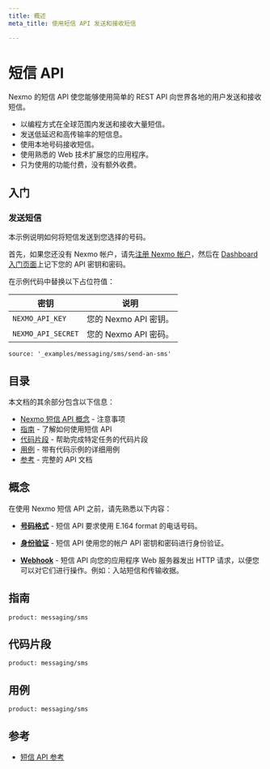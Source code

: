 ```yaml
---
title: 概述
meta_title: 使用短信 API 发送和接收短信

---
```



短信 API
======

Nexmo 的短信 API 使您能够使用简单的 REST API 向世界各地的用户发送和接收短信。

* 以编程方式在全球范围内发送和接收大量短信。
* 发送低延迟和高传输率的短信息。
* 使用本地号码接收短信。
* 使用熟悉的 Web 技术扩展您的应用程序。
* 只为使用的功能付费，没有额外收费。

入门
---

### 发送短信

本示例说明如何将短信发送到您选择的号码。

首先，如果您还没有 Nexmo 帐户，请先[注册 Nexmo 帐户](https://dashboard.nexmo.com/sign-up)，然后在 [Dashboard 入门页面](https://dashboard.nexmo.com/getting-started-guide)上记下您的 API 密钥和密码。

在示例代码中替换以下占位符值：

密钥 | 说明
-- | --
`NEXMO_API_KEY` | 您的 Nexmo API 密钥。
`NEXMO_API_SECRET` | 您的 Nexmo API 密码。

```code_snippets
source: '_examples/messaging/sms/send-an-sms'
```

目录
---

本文档的其余部分包含以下信息：

* [Nexmo 短信 API 概念](#concepts) - 注意事项
* [指南](#guides) - 了解如何使用短信 API
* [代码片段](#code-snippets) - 帮助完成特定任务的代码片段
* [用例](#use-cases) - 带有代码示例的详细用例
* [参考](#reference) - 完整的 API 文档

概念
---

在使用 Nexmo 短信 API 之前，请先熟悉以下内容：

* **[号码格式](/voice/voice-api/guides/numbers)** - 短信 API 要求使用 E.164 format 的电话号码。

* **[身份验证](/concepts/guides/authentication)** - 短信 API 使用您的帐户 API 密钥和密码进行身份验证。

* **[Webhook](/concepts/guides/webhooks)** - 短信 API 向您的应用程序 Web 服务器发出 HTTP 请求，以便您可以对它们进行操作。例如：入站短信和传输收据。

指南
---

```concept_list
product: messaging/sms
```

代码片段
----

```code_snippet_list
product: messaging/sms
```

用例
---

```use_cases
product: messaging/sms
```

参考
---

* [短信 API 参考](/api/sms)
